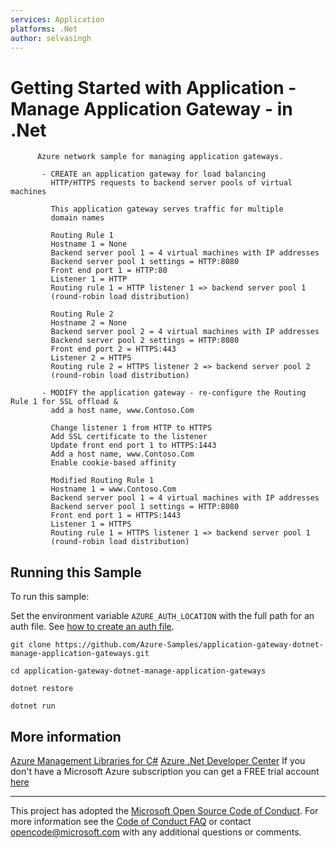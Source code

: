 ```yaml
---
services: Application
platforms: .Net
author: selvasingh
---
```


# Getting Started with Application - Manage Application Gateway - in .Net #

          Azure network sample for managing application gateways.
         
           - CREATE an application gateway for load balancing
             HTTP/HTTPS requests to backend server pools of virtual machines
         
             This application gateway serves traffic for multiple
             domain names
         
             Routing Rule 1
             Hostname 1 = None
             Backend server pool 1 = 4 virtual machines with IP addresses
             Backend server pool 1 settings = HTTP:8080
             Front end port 1 = HTTP:80
             Listener 1 = HTTP
             Routing rule 1 = HTTP listener 1 => backend server pool 1
             (round-robin load distribution)
         
             Routing Rule 2
             Hostname 2 = None
             Backend server pool 2 = 4 virtual machines with IP addresses
             Backend server pool 2 settings = HTTP:8080
             Front end port 2 = HTTPS:443
             Listener 2 = HTTPS
             Routing rule 2 = HTTPS listener 2 => backend server pool 2
             (round-robin load distribution)
         
           - MODIFY the application gateway - re-configure the Routing Rule 1 for SSL offload &
             add a host name, www.Contoso.Com
         
             Change listener 1 from HTTP to HTTPS
             Add SSL certificate to the listener
             Update front end port 1 to HTTPS:1443
             Add a host name, www.Contoso.Com
             Enable cookie-based affinity
         
             Modified Routing Rule 1
             Hostname 1 = www.Contoso.Com
             Backend server pool 1 = 4 virtual machines with IP addresses
             Backend server pool 1 settings = HTTP:8080
             Front end port 1 = HTTPS:1443
             Listener 1 = HTTPS
             Routing rule 1 = HTTPS listener 1 => backend server pool 1
             (round-robin load distribution)
         


## Running this Sample ##

To run this sample:

Set the environment variable `AZURE_AUTH_LOCATION` with the full path for an auth file. See [how to create an auth file](https://github.com/Azure/azure-sdk-for-net/blob/Fluent/AUTH.md).

    git clone https://github.com/Azure-Samples/application-gateway-dotnet-manage-application-gateways.git

    cd application-gateway-dotnet-manage-application-gateways

    dotnet restore

    dotnet run

## More information ##

[Azure Management Libraries for C#](https://github.com/Azure/azure-sdk-for-net/tree/Fluent)
[Azure .Net Developer Center](https://azure.microsoft.com/en-us/develop/net/)
If you don't have a Microsoft Azure subscription you can get a FREE trial account [here](http://go.microsoft.com/fwlink/?LinkId=330212)

---

This project has adopted the [Microsoft Open Source Code of Conduct](https://opensource.microsoft.com/codeofconduct/). For more information see the [Code of Conduct FAQ](https://opensource.microsoft.com/codeofconduct/faq/) or contact [opencode@microsoft.com](mailto:opencode@microsoft.com) with any additional questions or comments.